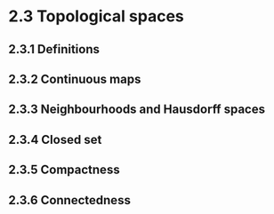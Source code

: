# 2.3 Topological spaces

## 2.3.1 Definitions

## 2.3.2 Continuous maps

## 2.3.3 Neighbourhoods and Hausdorff spaces

## 2.3.4 Closed set

## 2.3.5 Compactness

## 2.3.6 Connectedness